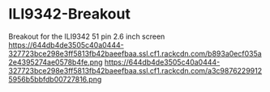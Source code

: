 # ILI9342-Breakout
Breakout for the ILI9342 51 pin 2.6 inch screen
https://644db4de3505c40a0444-327723bce298e3ff5813fb42baeefbaa.ssl.cf1.rackcdn.com/b893a0ecf035a2e4395274ae0578b4fe.png
https://644db4de3505c40a0444-327723bce298e3ff5813fb42baeefbaa.ssl.cf1.rackcdn.com/a3c98762299125956b5bbfdb00727816.png
